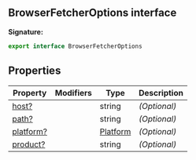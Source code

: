 ## BrowserFetcherOptions interface

**Signature:**

```typescript
export interface BrowserFetcherOptions
```

## Properties

| Property                                                   | Modifiers | Type                                | Description       |
| ---------------------------------------------------------- | --------- | ----------------------------------- | ----------------- |
| [host?](./puppeteer.browserfetcheroptions.host.md)         |           | string                              | <i>(Optional)</i> |
| [path?](./puppeteer.browserfetcheroptions.path.md)         |           | string                              | <i>(Optional)</i> |
| [platform?](./puppeteer.browserfetcheroptions.platform.md) |           | [Platform](./puppeteer.platform.md) | <i>(Optional)</i> |
| [product?](./puppeteer.browserfetcheroptions.product.md)   |           | string                              | <i>(Optional)</i> |
